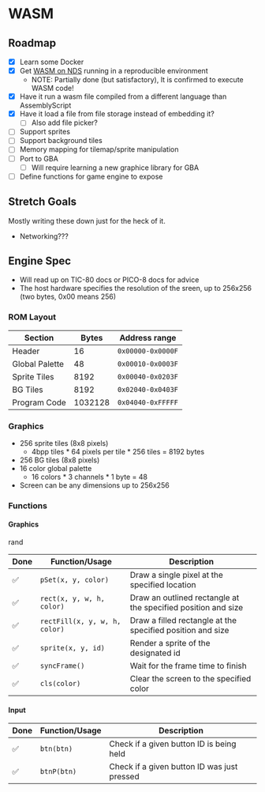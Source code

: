 
# WASM

## Roadmap

- [X] Learn some Docker
- [X] Get [WASM on NDS](https://softwayre.com/blog/2021/09/13/webassembly-on-your-nintendo-ds) running in a reproducible environment
    - NOTE: Partially done (but satisfactory), It is confirmed to execute WASM code!
- [X] Have it run a wasm file compiled from a different language than AssemblyScript
- [X] Have it load a file from file storage instead of embedding it?
    - [ ] Also add file picker?
- [ ] Support sprites
- [ ] Support background tiles
- [ ] Memory mapping for tilemap/sprite manipulation
- [ ] Port to GBA
    - [ ] Will require learning a new graphice library for GBA
- [ ] Define functions for game engine to expose

## Stretch Goals

Mostly writing these down just for the heck of it.

- Networking???

## Engine Spec

- Will read up on TIC-80 docs or PICO-8 docs for advice
- The host hardware specifies the resolution of the sreen, up to 256x256 (two bytes, 0x00 means 256)

### ROM Layout

| Section | Bytes | Address range |
| - | - | - |
| Header | 16 | `0x00000-0x0000F` |
| Global Palette | 48 | `0x00010-0x0003F` |
| Sprite Tiles | 8192 | `0x00040-0x0203F` |
| BG Tiles | 8192 | `0x02040-0x0403F` |
| Program Code | 1032128 | `0x04040-0xFFFFF` |

### Graphics

- 256 sprite tiles (8x8 pixels)
    - 4bpp tiles * 64 pixels per tile * 256 tiles = 8192 bytes
- 256 BG tiles (8x8 pixels)
- 16 color global palette
    - 16 colors * 3 channels * 1 byte = 48
- Screen can be any dimensions up to 256x256

### Functions

#### Graphics
rand

| Done | Function/Usage | Description |
| - | - | - |
| ✅ | `pSet(x, y, color)` | Draw a single pixel at the specified location |
| ✅ | `rect(x, y, w, h, color)` | Draw an outlined rectangle at the specified position and size |
| ✅ | `rectFill(x, y, w, h, color)` | Draw a filled rectangle at the specified position and size |
| ✅ | `sprite(x, y, id)` | Render a sprite of the designated id |
| ✅ | `syncFrame()` | Wait for the frame time to finish |
| ✅ | `cls(color)` | Clear the screen to the specified color |

#### Input

| Done | Function/Usage | Description |
| - | - | - |
| ✅ | `btn(btn)` | Check if a given button ID is being held |
| ✅ | `btnP(btn)` | Check if a given button ID was just pressed |

